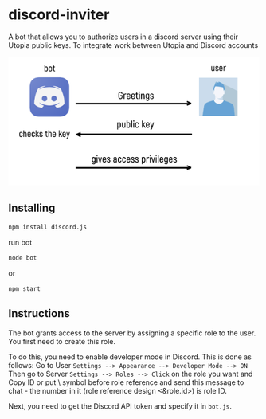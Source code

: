 # discord-inviter

A bot that allows you to authorize users in a discord server using their Utopia public keys.
To integrate work between Utopia and Discord accounts

![image](image.png)

## Installing

```bash
npm install discord.js
```

run bot

```bash
node bot
```

or

```bash
npm start
```

## Instructions

The bot grants access to the server by assigning a specific role to the user. You first need to create this role.

To do this, you need to enable developer mode in Discord. This is done as follows:
Go to User `Settings --> Appearance --> Developer Mode --> ON`
Then go to Server `Settings --> Roles --> Click` on the role you want and Copy ID or put \ symbol before role reference and send this message to chat - the number in it (role reference design <&role.id>) is role ID.

Next, you need to get the Discord API token and specify it in `bot.js`.
